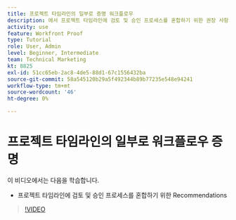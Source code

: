 ```yaml
---
title: 프로젝트 타임라인의 일부로 증명 워크플로우
description: 에서 프로젝트 타임라인에 검토 및 승인 프로세스를 혼합하기 위한 권장 사항을 알아봅니다. [!DNL  Workfront].
activity: use
feature: Workfront Proof
type: Tutorial
role: User, Admin
level: Beginner, Intermediate
team: Technical Marketing
kt: 8825
exl-id: 51cc65eb-2ac8-4de5-88d1-67c1556432ba
source-git-commit: 58a545120b29a5f492344b89b77235e548e94241
workflow-type: tm+mt
source-wordcount: '46'
ht-degree: 0%

---
```


# 프로젝트 타임라인의 일부로 워크플로우 증명

이 비디오에서는 다음을 학습합니다.

* 프로젝트 타임라인에 검토 및 승인 프로세스를 혼합하기 위한 Recommendations

>[!VIDEO](https://video.tv.adobe.com/v/335125/?quality=12)

<!--
This is a duplicate and not used in the TOC
-->
